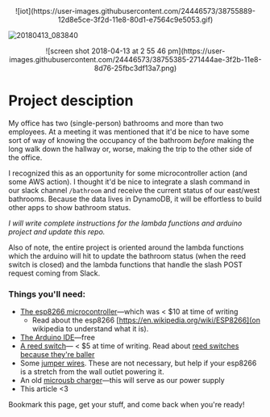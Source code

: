 <div style="text-align:center">
![iot](https://user-images.githubusercontent.com/24446573/38755889-12d8e5ce-3f2d-11e8-80d1-e7564c9e5053.gif)
</div>

![20180413_083840](https://user-images.githubusercontent.com/24446573/38755601-fd019706-3f2b-11e8-813a-4ffb2463ef21.jpg)
<div style="text-align:center">
![screen shot 2018-04-13 at 2 55 46 pm](https://user-images.githubusercontent.com/24446573/38755385-271444ae-3f2b-11e8-8d76-25fbc3df13a7.png)
</div>

# Project desciption

My office has two (single-person) bathrooms and more than two employees. At a meeting it was mentioned that it'd be nice to have some sort of way of knowing the occupancy of the bathroom _before_ making the long walk down the hallway or, worse, making the trip to the other side of the office.

I recognized this as an opportunity for some microcontroller action (and some AWS action). I thought it'd be nice to integrate a slash command in our slack channel `/bathroom` and receive the current status of our east/west bathrooms. Because the data lives in DynamoDB, it will be effortless to build other apps to show bathroom status.

_I will write complete instructions for the lambda functions and arduino project and update this repo._

Also of note, the entire project is oriented around the lambda functions which the arduino will hit to update the bathroom status (when the reed switch is closed) and the lambda functions that handle the slash POST request coming from Slack.

### Things you'll need:

* [The esp8266 microcontroller](https://www.amazon.com/HiLetgo-Internet-Development-Wireless-Micropython/dp/B010O1G1ES)—which was < $10 at time of writing
  * Read about the esp8266 [https://en.wikipedia.org/wiki/ESP8266](on wikipedia to understand what it is).
* [The Arduino IDE](https://www.arduino.cc/en/Main/Software)—free
* [A reed switch](https://www.adafruit.com/product/375)— < $5 at time of writing. Read about [reed switches because they're baller](https://en.wikipedia.org/wiki/Reed_switch)
* Some [jumper wires](https://www.amazon.com/s/ref=nb_sb_noss_1?url=search-alias%3Daps&field-keywords=jumper+wires). These are not necessary, but help if your esp8266 is a stretch from the wall outlet powering it.
* An old [microusb charger](https://www.amazon.com/s/ref=nb_sb_noss_1?url=search-alias%3Daps&field-keywords=microusb+phone+charger)—this will serve as our power supply
* This article <3

Bookmark this page, get your stuff, and come back when you're ready!
